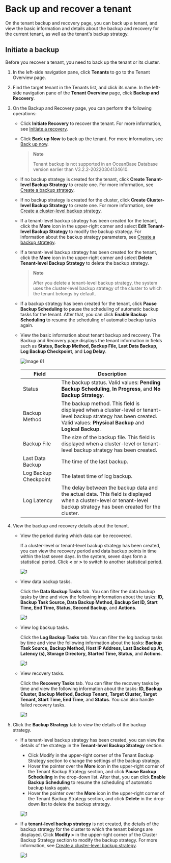 Back up and recover a tenant
===========================

On the tenant backup and recovery page, you can back up a tenant, and view the basic information and details about the backup and recovery for the current tenant, as well as the tenant's backup strategy.

Initiate a backup
-------------------------

Before you recover a tenant, you need to back up the tenant or its cluster.

1. In the left-side navigation pane, click **Tenants** to go to the Tenant Overview page.

2. Find the target tenant in the Tenants list, and click its name. In the left-side navigation pane of the **Tenant Overview** page, click **Backup and Recovery**.

3. On the Backup and Recovery page, you can perform the following operations:

   * Click **Initiate Recovery** to recover the tenant. For more information, see [Initiate a recovery](../9.backup-and-restoration/6.initiate-a-recovery-task.md).

   * Click **Back up Now** to back up the tenant. For more information, see [Back up now](../9.backup-and-restoration/4.back-up-now.md).

      > **Note**
      >
      > Tenant backup is not supported in an OceanBase Database version earlier than V3.2.2-20220304134610.

   * If no backup strategy is created for the tenant, click **Create Tenant-level Backup Strategy** to create one. For more information, see [Create a backup strategy](../9.backup-and-restoration/3.create-a-backup-strategy.md).

   * If no backup strategy is created for the cluster, click **Create Cluster-level Backup Strategy** to create one. For more information, see [Create a cluster-level backup strategy](../9.backup-and-restoration/3.create-a-backup-strategy.md).

   * If a tenant-level backup strategy has been created for the tenant, click the **More** icon in the upper-right corner and select **Edit Tenant-level Backup Strategy** to modify the backup strategy. For information about the backup strategy parameters, see [Create a backup strategy](../9.backup-and-restoration/3.create-a-backup-strategy.md).

   * If a tenant-level backup strategy has been created for the tenant, click the **More** icon in the upper-right corner and select **Delete Tenant-level Backup Strategy** to delete the backup strategy.

      > **Note**
      >
      > After you delete a tenant-level backup strategy, the system uses the cluster-level backup strategy of the cluster to which the tenant belongs by default.

   * If a backup strategy has been created for the tenant, click **Pause Backup Scheduling** to pause the scheduling of automatic backup tasks for the tenant. After that, you can click **Enable Backup Scheduling** to resume the scheduling of automatic backup tasks again.

   * View the basic information about tenant backup and recovery. The Backup and Recovery page displays the tenant information in fields such as **Status, Backup Method, Backup File, Last Data Backup, Log Backup Checkpoint**, and **Log Delay**.

      ![Image 61](https://obbusiness-private.oss-cn-shanghai.aliyuncs.com/doc/img/ocp/401/%E7%A7%9F%E6%88%B7%E5%A4%87%E4%BB%BD%E5%9F%BA%E6%9C%AC%E4%BF%A1%E6%81%AF.png)

      | Field | Description |
      |----------|---|
      | Status | The backup status. Valid values: **Pending Backup Scheduling**, **In Progress**, and **No Backup Strategy**.  |
      | Backup Method | The backup method. This field is displayed when a cluster-level or tenant-level backup strategy has been created. Valid values: **Physical Backup** and **Logical Backup**.  |
      | Backup File | The size of the backup file. This field is displayed when a cluster-level or tenant-level backup strategy has been created.  |
      | Last Data Backup | The time of the last backup.  |
      | Log Backup Checkpoint | The latest time of log backup.  |
      | Log Latency | The delay between the backup data and the actual data. This field is displayed when a cluster-level or tenant-level backup strategy has been created for the cluster.  |

4. View the backup and recovery details about the tenant.

   * View the period during which data can be recovered.

      If a cluster-level or tenant-level backup strategy has been created, you can view the recovery period and data backup points in time within the last seven days. In the system, seven days form a statistical period. Click **<** or **>** to switch to another statistical period.

      ![1](https://obbusiness-private.oss-cn-shanghai.aliyuncs.com/doc/img/ocp/401/%E7%A7%9F%E6%88%B7%E5%A4%87%E4%BB%BD-%E5%8F%AF%E5%A4%87%E4%BB%BD%E5%8C%BA%E9%97%B4.png)

   * View data backup tasks.

      Click the **Data Backup Tasks** tab. You can filter the data backup tasks by time and view the following information about the tasks: **ID, Backup Task Source, Data Backup Method, Backup Set ID, Start Time, End Time, Status, Second Backup**, and **Actions**.

      ![1](https://obbusiness-private.oss-cn-shanghai.aliyuncs.com/doc/img/ocp/401/%E7%A7%9F%E6%88%B7%E7%BA%A7-%E6%95%B0%E6%8D%AE%E5%A4%87%E4%BB%BD.png)

   * View log backup tasks.

      Click the **Log Backup Tasks** tab. You can filter the log backup tasks by time and view the following information about the tasks: **Backup Task Source, Backup Method, Host IP Address, Last Backed up At, Latency (s), Storage Directory, Started Time, Status**, and **Actions**.

      ![1](https://obbusiness-private.oss-cn-shanghai.aliyuncs.com/doc/img/ocp/401/%E7%A7%9F%E6%88%B7%E7%BA%A7-%E6%97%A5%E5%BF%97%E5%A4%87%E4%BB%BD.png)

   * View recovery tasks.

      Click the **Recovery Tasks** tab. You can filter the recovery tasks by time and view the following information about the tasks: **ID, Backup Cluster, Backup Method, Backup Tenant, Target Cluster, Target Tenant, Start Time, End Time**, and **Status**. You can also handle failed recovery tasks.

      ![1](https://obbusiness-private.oss-cn-shanghai.aliyuncs.com/doc/img/ocp/401/%E7%A7%9F%E6%88%B7%E7%BA%A7-%E6%81%A2%E5%A4%8D%E4%BB%BB%E5%8A%A1.png)

5. Click the **Backup Strategy** tab to view the details of the backup strategy.

   * If a tenant-level backup strategy has been created, you can view the details of the strategy in the **Tenant-level Backup Strategy** section.

      * Click Modify in the upper-right corner of the Tenant Backup Strategy section to change the settings of the backup strategy.
      * Hover the pointer over the **More** icon in the upper-right corner of the Tenant Backup Strategy section, and click **Pause Backup Scheduling** in the drop-down list. After that, you can click **Enable Backup Scheduling** to resume the scheduling of automatic backup tasks again.
      * Hover the pointer over the **More** icon in the upper-right corner of the Tenant Backup Strategy section, and click **Delete** in the drop-down list to delete the backup strategy.

      ![1](https://obbusiness-private.oss-cn-shanghai.aliyuncs.com/doc/img/ocp/401/%E7%A7%9F%E6%88%B7%E7%BA%A7-%E5%A4%87%E4%BB%BD%E7%AD%96%E7%95%A5.png)

   * If a **tenant-level backup strategy** is not created, the details of the backup strategy for the cluster to which the tenant belongs are displayed.
      Click **Modify >** in the upper-right corner of the Cluster Backup Strategy section to modify the backup strategy. For more information, see [Create a cluster-level backup strategy](../9.backup-and-restoration/3.create-a-backup-strategy.md).

      ![1](https://obbusiness-private.oss-cn-shanghai.aliyuncs.com/doc/img/ocp/401/%E7%A7%9F%E6%88%B7%E7%BA%A7%E5%A4%87%E4%BB%BD-%E5%8E%BB%E4%BF%AE%E6%94%B9.png)